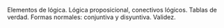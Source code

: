 Elementos de lógica. Lógica proposicional, conectivos lógicos. Tablas
de verdad. Formas normales: conjuntiva y disyuntiva. Validez.

